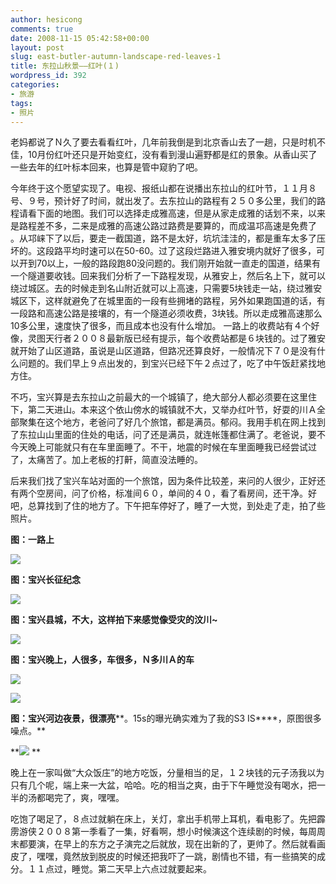 ```yaml
---
author: hesicong
comments: true
date: 2008-11-15 05:42:58+00:00
layout: post
slug: east-butler-autumn-landscape-red-leaves-1
title: 东拉山秋景——红叶(１)
wordpress_id: 392
categories:
- 旅游
tags:
- 照片
---
```


老妈都说了Ｎ久了要去看看红叶，几年前我倒是到北京香山去了一趟，只是时机不佳，10月份红叶还只是开始变红，没有看到漫山遍野都是红的景象。从香山买了一些去年的红叶标本回来，也算是管中窥豹了吧。

今年终于这个愿望实现了。电视、报纸山都在说播出东拉山的红叶节，１１月８号、９号，预计好了时间，就出发了。去东拉山的路程有２５０多公里，我们的路程请看下面的地图。我们可以选择走成雅高速，但是从家走成雅的话划不来，以来是路程差不多，二来是成雅的高速公路过路费是要算的，而成温邛高速是免费了 。从邛崃下了以后，要走一截国道，路不是太好，坑坑洼洼的，都是重车太多了压坏的。这段路平均时速可以在50-60。过了这段烂路进入雅安境内就好了很多，可以开到70以上，一般的路段跑80没问题的。我们刚开始就一直走的国道，结果有一个隧道要收钱。回来我们分析了一下路程发现，从雅安上，然后名上下，就可以绕过城区。去的时候走到名山附近就可以上高速，只需要5块钱走一站，绕过雅安城区下，这样就避免了在城里面的一段有些拥堵的路程，另外如果跑国道的话，有一段路和高速公路是接壤的，有一个隧道必须收费，3块钱。所以走成雅高速那么10多公里，速度快了很多，而且成本也没有什么增加。
一路上的收费站有４个好像，灵图天行者２００８最新版已经有提示，每个收费站都是６块钱的。过了雅安就开始了山区道路，虽说是山区道路，但路况还算良好，一般情况下７０是没有什么问题的。我们早上９点出发的，到宝兴已经下午２点过了，吃了中午饭赶紧找地方住。

不巧，宝兴算是去东拉山之前最大的一个城镇了，绝大部分人都必须要在这里住下，第二天进山。本来这个依山傍水的城镇就不大，又举办红叶节，好耍的川Ａ全部聚集在这个地方，老爸问了好几个旅馆，都是满员。郁闷。我用手机在网上找到了东拉山山里面的住处的电话，问了还是满员，就连帐篷都住满了。老爸说，要不今天晚上可能就只有在车里面睡了。不干，地震的时候在车里面睡我已经尝试过了，太痛苦了。加上老板的打鼾，简直没法睡的。

后来我们找了宝兴车站对面的一个旅馆，因为条件比较差，来问的人很少，正好还有两个空房间，问了价格，标准间６０，单间的４０，看了看房间，还干净。好吧，总算找到了住的地方了。下午把车停好了，睡了一大觉，到处走了走，拍了些照片。

**图：一路上**

[](/images/2008-11-8/IMG_0001.jpg)![](/images/2008-11-8/image/thumb/IMG_0001.jpg)

**图：宝兴长征纪念**

[](/images/2008-11-8/IMG_0011.jpg)![](/images/2008-11-8/image/thumb/IMG_0011.jpg)

**图：宝兴县城，不大，这样拍下来感觉像受灾的汶川~**

[](/images/2008-11-8/IMG_0018.jpg)![](/images/2008-11-8/image/thumb/IMG_0018.jpg)

**图：宝兴晚上，人很多，车很多，Ｎ多川Ａ的车**

[](/images/2008-11-8/IMG_0021.jpg)![](/images/2008-11-8/image/thumb/IMG_0021.jpg)

[](/images/2008-11-8/IMG_0022.jpg)![](/images/2008-11-8/image/thumb/IMG_0022.jpg)

**图：宝兴河边夜景，很漂亮****。15s的曝光确实难为了我的S3 IS****，原图很多噪点。**

**[](/images/2008-11-8/IMG_0024.jpg)![](/images/2008-11-8/image/thumb/IMG_0024.jpg)
**

晚上在一家叫做“大众饭庄”的地方吃饭，分量相当的足，１２块钱的元子汤我以为只有几个呢，端上来一大盆，哈哈。吃的相当之爽，由于下午睡觉没有喝水，把一半的汤都喝完了，爽，嘿嘿。

吃饱了喝足了，８点过就躺在床上，关灯，拿出手机带上耳机，看电影了。先把霹雳游侠２００８第一季看了一集，好看啊，想小时候演这个连续剧的时候，每周周末都要演，在早上的东方之子演完之后就放，现在出新的了，更帅了。然后就看画皮了，嘿嘿，竟然放到脱皮的时候还把我吓了一跳，剧情也不错，有一些搞笑的成分。１１点过，睡觉。第二天早上六点过就要起来。
